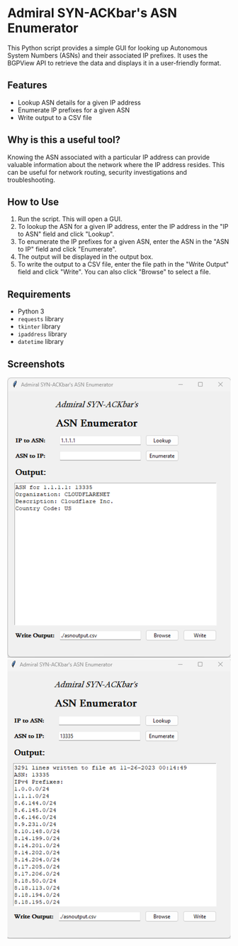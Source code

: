 # Admiral SYN-ACKbar's ASN Enumerator
This Python script provides a simple GUI for looking up Autonomous System Numbers (ASNs) and their associated IP prefixes. It uses the BGPView API to retrieve the data and displays it in a user-friendly format.

## Features

- Lookup ASN details for a given IP address
- Enumerate IP prefixes for a given ASN
- Write output to a CSV file

## Why is this a useful tool?

Knowing the ASN associated with a particular IP address can provide valuable information about the network where the IP address resides. This can be useful for network routing, security investigations and troubleshooting.

## How to Use

1. Run the script. This will open a GUI.
2. To lookup the ASN for a given IP address, enter the IP address in the "IP to ASN" field and click "Lookup".
3. To enumerate the IP prefixes for a given ASN, enter the ASN in the "ASN to IP" field and click "Enumerate".
4. The output will be displayed in the output box.
5. To write the output to a CSV file, enter the file path in the "Write Output" field and click "Write". You can also click "Browse" to select a file.

## Requirements

- Python 3
- `requests` library
- `tkinter` library
- `ipaddress` library
- `datetime` library

## Screenshots

<p float="left">
  <img src="/output1.png" /> 
  <img src="/output2.png" /> 
</p>
